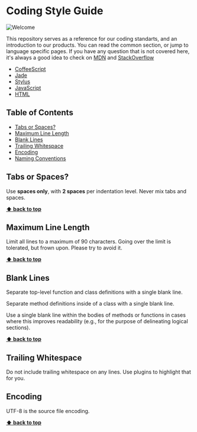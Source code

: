 # Coding Style Guide

![Welcome](http://cdn.meme.am/instances/690x/54597147.jpg)

This repository serves as a reference for our coding standarts, and an introduction to our products. You can read the common section, or jump to language specific pages. If you have any question that is not covered here, it's always a good idea to check on [MDN](https://developer.mozilla.org/en-US/) and [StackOverflow](http://stackoverflow.com)

* [CoffeeScript](https://github.com/swiftgift/guidelines/blob/master/COFFEESCRIPT.md)
* [Jade](https://github.com/swiftgift/guidelines/blob/master/JADE.md)
* [Stylus](https://github.com/swiftgift/guidelines/blob/master/STYLUS.md)
* [JavaScript](https://github.com/swiftgift/guidelines/blob/master/JAVASCRIPT.md)
* [HTML](https://github.com/swiftgift/guidelines/blob/master/HTML.md)

## Table of Contents
  * [Tabs or Spaces?](#tabs-or-spaces)
  * [Maximum Line Length](#maximum-line-length)
  * [Blank Lines](#blank-lines)
  * [Trailing Whitespace](#trailing-whitespace)
  * [Encoding](#encoding)
  * [Naming Conventions](#naming-conventions)

## Tabs or Spaces?

Use **spaces only**, with **2 spaces** per indentation level. Never mix tabs and spaces.

**[⬆ back to top](#table-of-contents)**

## Maximum Line Length

Limit all lines to a maximum of 90 characters. Going over the limit is tolerated, but frown upon. Please try to avoid it.

**[⬆ back to top](#table-of-contents)**

## Blank Lines

Separate top-level function and class definitions with a single blank line.

Separate method definitions inside of a class with a single blank line.

Use a single blank line within the bodies of methods or functions in cases where this improves readability (e.g., for the purpose of delineating logical sections).

**[⬆ back to top](#table-of-contents)**

## Trailing Whitespace

Do not include trailing whitespace on any lines. Use plugins to highlight that for you.

## Encoding

UTF-8 is the source file encoding.

**[⬆ back to top](#table-of-contents)**
